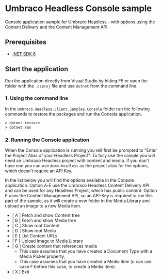 # Umbraco Headless Console sample

Console application sample for Umbraco Headless - with options using the Content Delivery and the Content Management API.

## Prerequisites

- [.NET SDK 6](https://dotnet.microsoft.com/en-us/download/dotnet/6.0)

## Start the application

Run the application directly from Visual Studio by hitting F5 or open the folder with the `.csproj` file and use `dotnet` from the command line.

### 1. Using the command line

In the `Umbraco.Headless.Client.Samples.Console` folder run the following commands to restore the packages and run the Console application.

```bat
> dotnet restore
> dotnet run
```

### 2. Running the Console application

When the Console application is running you will first be prompted to "Enter the Project Alias of your Headless Project". To fully use the sample you will need an Umbraco Headless project with content and media. If you don't have one you can use `demo-headless` as the project alias for the options, which doesn't require an API Key.

In the list below you will find the options available in the Console application. Option A-E use the Umbraco Headless Content Delivery API and can be used for any Headless Project, which has public content. Option F uses the Content Management API, so an API-Key is required to run this part of the sample, as it will create a new folder in the Media Library and upload an image to a new Media item.

- [ A ] Fetch and show Content tree
- [ B ] Fetch and show Media tree
- [ C ] Show root Content
- [ D ] Show root Media
- [ E ] List Content URLs
- [ F ] Upload image to Media Library
- [ G ] Create content that references media
  - This case assumes that you have created a Document Type with a Media Picker property,
  - This case assumes that you have created a Media item (u can use case F before this case, to create a Media item).
- [ X ] Exit
